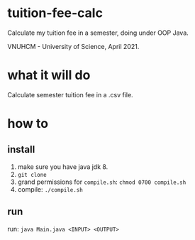 # tuition-fee-calc
Calculate my tuition fee in a semester, doing under OOP Java.

VNUHCM - University of Science, April 2021.

# what it will do
Calculate semester tuition fee in a .csv file.

# how to
## install
1. make sure you have java jdk 8. 
2. `git clone`
3. grand permissions for `compile.sh`: `chmod 0700 compile.sh`
4. compile: `./compile.sh`

## run
run: `java Main.java <INPUT> <OUTPUT>`
